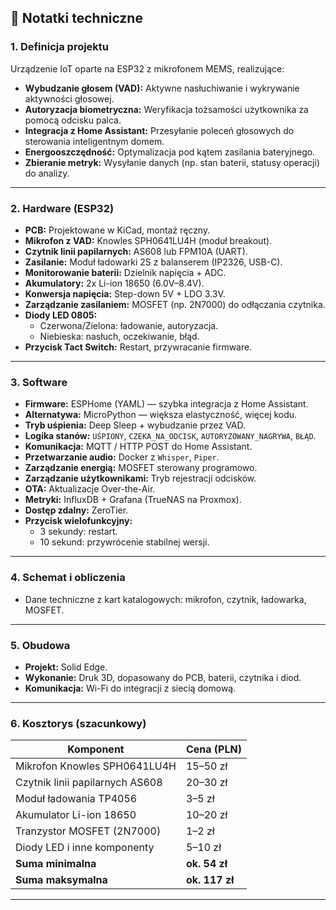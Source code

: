 ## 📝 Notatki techniczne

### 1. Definicja projektu

Urządzenie IoT oparte na ESP32 z mikrofonem MEMS, realizujące:

- **Wybudzanie głosem (VAD):** Aktywne nasłuchiwanie i wykrywanie aktywności głosowej.
- **Autoryzacja biometryczna:** Weryfikacja tożsamości użytkownika za pomocą odcisku palca.
- **Integracja z Home Assistant:** Przesyłanie poleceń głosowych do sterowania inteligentnym domem.
- **Energooszczędność:** Optymalizacja pod kątem zasilania bateryjnego.
- **Zbieranie metryk:** Wysyłanie danych (np. stan baterii, statusy operacji) do analizy.

---

### 2. Hardware (ESP32)

- **PCB:** Projektowane w KiCad, montaż ręczny.
- **Mikrofon z VAD:** Knowles SPH0641LU4H (moduł breakout).
- **Czytnik linii papilarnych:** AS608 lub FPM10A (UART).
- **Zasilanie:** Moduł ładowarki 2S z balanserem (IP2326, USB-C).
- **Monitorowanie baterii:** Dzielnik napięcia + ADC.
- **Akumulatory:** 2x Li-ion 18650 (6.0V–8.4V).
- **Konwersja napięcia:** Step-down 5V + LDO 3.3V.
- **Zarządzanie zasilaniem:** MOSFET (np. 2N7000) do odłączania czytnika.
- **Diody LED 0805:**
  - Czerwona/Zielona: ładowanie, autoryzacja.
  - Niebieska: nasłuch, oczekiwanie, błąd.
- **Przycisk Tact Switch:** Restart, przywracanie firmware.

---

### 3. Software

- **Firmware:** ESPHome (YAML) — szybka integracja z Home Assistant.
- **Alternatywa:** MicroPython — większa elastyczność, więcej kodu.
- **Tryb uśpienia:** Deep Sleep + wybudzanie przez VAD.
- **Logika stanów:** `UŚPIONY`, `CZEKA_NA_ODCISK`, `AUTORYZOWANY_NAGRYWA`, `BŁĄD`.
- **Komunikacja:** MQTT / HTTP POST do Home Assistant.
- **Przetwarzanie audio:** Docker z `Whisper`, `Piper`.
- **Zarządzanie energią:** MOSFET sterowany programowo.
- **Zarządzanie użytkownikami:** Tryb rejestracji odcisków.
- **OTA:** Aktualizacje Over-the-Air.
- **Metryki:** InfluxDB + Grafana (TrueNAS na Proxmox).
- **Dostęp zdalny:** ZeroTier.
- **Przycisk wielofunkcyjny:**
  - 3 sekundy: restart.
  - 10 sekund: przywrócenie stabilnej wersji.

---

### 4. Schemat i obliczenia

- Dane techniczne z kart katalogowych: mikrofon, czytnik, ładowarka, MOSFET.

---

### 5. Obudowa

- **Projekt:** Solid Edge.
- **Wykonanie:** Druk 3D, dopasowany do PCB, baterii, czytnika i diod.
- **Komunikacja:** Wi-Fi do integracji z siecią domową.

---

### 6. Kosztorys (szacunkowy)

| Komponent                        | Cena (PLN)     |
|----------------------------------|----------------|
| Mikrofon Knowles SPH0641LU4H     | 15–50 zł       |
| Czytnik linii papilarnych AS608  | 20–30 zł       |
| Moduł ładowania TP4056           | 3–5 zł         |
| Akumulator Li-ion 18650          | 10–20 zł       |
| Tranzystor MOSFET (2N7000)       | 1–2 zł         |
| Diody LED i inne komponenty      | 5–10 zł        |
| **Suma minimalna**               | **ok. 54 zł**  |
| **Suma maksymalna**              | **ok. 117 zł** |

---

